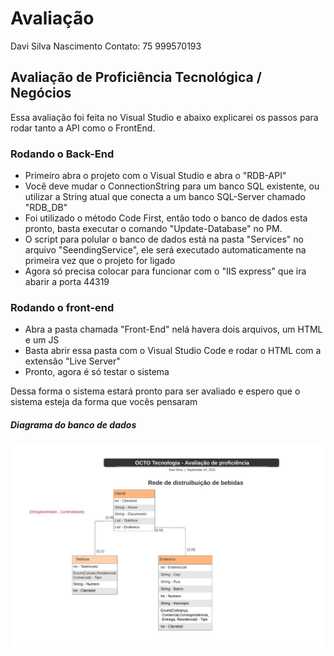 # Avaliação
Davi Silva Nascimento
Contato: 75 999570193
## Avaliação de Proficiência Tecnológica / Negócios 


Essa avaliação foi feita no Visual Studio e abaixo explicarei os passos para rodar tanto a API como o FrontEnd.
### Rodando o Back-End
- Primeiro abra o projeto com o Visual Studio e abra o "RDB-API"
- Você deve mudar o ConnectionString para um banco SQL existente, ou utilizar a String atual que conecta a um banco SQL-Server chamado "RDB_DB"
- Foi utilizado o método Code First, então todo o banco de dados esta pronto, basta executar o comando "Update-Database" no PM.
- O script para polular o banco de dados está na pasta "Services" no arquivo "SeendingService", ele será executado automaticamente na primeira vez que o projeto for ligado
- Agora só precisa colocar para funcionar com o "IIS express" que ira abarir a porta 44319

### Rodando o front-end

- Abra a pasta chamada "Front-End" nelá havera dois arquivos, um HTML e um JS
- Basta abrir essa pasta com o Visual Studio Code e rodar o HTML com a extensão "Live Server"
- Pronto, agora é só testar o sistema


Dessa forma o sistema estará pronto para ser avaliado e espero que o sistema esteja da forma que vocês pensaram


##### Diagrama do banco de dados
![Screenshot](screenshot.png)
